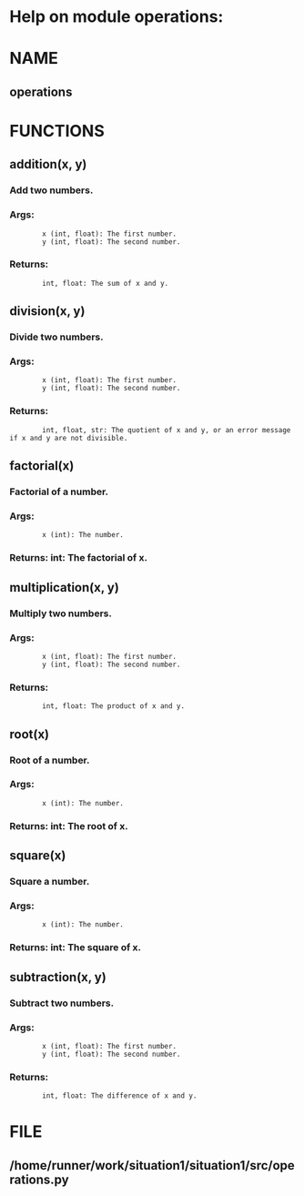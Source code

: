 # Help on module operations:

# NAME
##     operations

# FUNCTIONS
##     addition(x, y)
###         Add two numbers.
        
###         Args:
            x (int, float): The first number.
            y (int, float): The second number.
        
###         Returns:
            int, float: The sum of x and y.
    
##     division(x, y)
###         Divide two numbers.
        
###         Args:
            x (int, float): The first number.
            y (int, float): The second number.
        
###         Returns:
            int, float, str: The quotient of x and y, or an error message if x and y are not divisible.
    
##     factorial(x)
###         Factorial of a number.
        
###         Args:
            x (int): The number.
        
###         Returns: int: The factorial of x.
    
##     multiplication(x, y)
###         Multiply two numbers.
        
###         Args:
            x (int, float): The first number.
            y (int, float): The second number.
        
###         Returns:
            int, float: The product of x and y.
    
##     root(x)
###         Root of a number.
        
###         Args:
            x (int): The number.
        
###         Returns: int: The root of x.
    
##     square(x)
###         Square a number.
        
###         Args:
            x (int): The number.
        
###         Returns: int: The square of x.
    
##     subtraction(x, y)
###         Subtract two numbers.
        
###         Args:
            x (int, float): The first number.
            y (int, float): The second number.
        
###         Returns:
            int, float: The difference of x and y.

# FILE
##     /home/runner/work/situation1/situation1/src/operations.py
